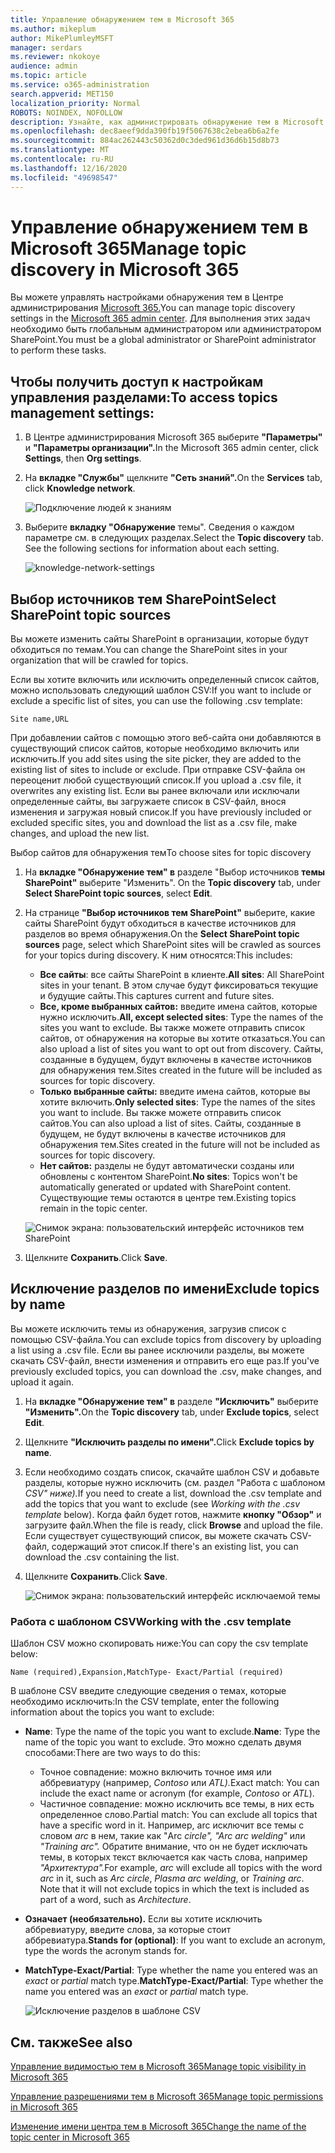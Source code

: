 ```yaml
---
title: Управление обнаружением тем в Microsoft 365
ms.author: mikeplum
author: MikePlumleyMSFT
manager: serdars
ms.reviewer: nkokoye
audience: admin
ms.topic: article
ms.service: o365-administration
search.appverid: MET150
localization_priority: Normal
ROBOTS: NOINDEX, NOFOLLOW
description: Узнайте, как администрировать обнаружение тем в Microsoft 365.
ms.openlocfilehash: dec8aeef9dda390fb19f5067638c2ebea6b6a2fe
ms.sourcegitcommit: 884ac262443c50362d0c3ded961d36d6b15d8b73
ms.translationtype: MT
ms.contentlocale: ru-RU
ms.lasthandoff: 12/16/2020
ms.locfileid: "49698547"
---
```

# <a name="manage-topic-discovery-in-microsoft-365"></a><span data-ttu-id="1e016-103">Управление обнаружением тем в Microsoft 365</span><span class="sxs-lookup"><span data-stu-id="1e016-103">Manage topic discovery in Microsoft 365</span></span>

<span data-ttu-id="1e016-104">Вы можете управлять настройками обнаружения тем в Центре администрирования [Microsoft 365.](https://admin.microsoft.com)</span><span class="sxs-lookup"><span data-stu-id="1e016-104">You can manage topic discovery settings in the [Microsoft 365 admin center](https://admin.microsoft.com).</span></span> <span data-ttu-id="1e016-105">Для выполнения этих задач необходимо быть глобальным администратором или администратором SharePoint.</span><span class="sxs-lookup"><span data-stu-id="1e016-105">You must be a global administrator or SharePoint administrator to perform these tasks.</span></span>

## <a name="to-access-topics-management-settings"></a><span data-ttu-id="1e016-106">Чтобы получить доступ к настройкам управления разделами:</span><span class="sxs-lookup"><span data-stu-id="1e016-106">To access topics management settings:</span></span>

1. <span data-ttu-id="1e016-107">В Центре администрирования Microsoft 365 выберите **"Параметры"** и **"Параметры организации".**</span><span class="sxs-lookup"><span data-stu-id="1e016-107">In the Microsoft 365 admin center, click **Settings**, then **Org settings**.</span></span>
2. <span data-ttu-id="1e016-108">На **вкладке "Службы"** щелкните **"Сеть знаний".**</span><span class="sxs-lookup"><span data-stu-id="1e016-108">On the **Services** tab, click **Knowledge network**.</span></span>

    ![Подключение людей к знаниям](../media/admin-org-knowledge-options-completed.png) 

3. <span data-ttu-id="1e016-110">Выберите **вкладку "Обнаружение** темы". Сведения о каждом параметре см. в следующих разделах.</span><span class="sxs-lookup"><span data-stu-id="1e016-110">Select the **Topic discovery** tab. See the following sections for information about each setting.</span></span>

    ![knowledge-network-settings](../media/knowledge-network-settings-topic-discovery.png) 

## <a name="select-sharepoint-topic-sources"></a><span data-ttu-id="1e016-112">Выбор источников тем SharePoint</span><span class="sxs-lookup"><span data-stu-id="1e016-112">Select SharePoint topic sources</span></span>

<span data-ttu-id="1e016-113">Вы можете изменить сайты SharePoint в организации, которые будут обходиться по темам.</span><span class="sxs-lookup"><span data-stu-id="1e016-113">You can change the SharePoint sites in your organization that will be crawled for topics.</span></span>

<span data-ttu-id="1e016-114">Если вы хотите включить или исключить определенный список сайтов, можно использовать следующий шаблон CSV:</span><span class="sxs-lookup"><span data-stu-id="1e016-114">If you want to include or exclude a specific list of sites, you can use the following .csv template:</span></span>

``` csv
Site name,URL
```

<span data-ttu-id="1e016-115">При добавлении сайтов с помощью этого веб-сайта они добавляются в существующий список сайтов, которые необходимо включить или исключить.</span><span class="sxs-lookup"><span data-stu-id="1e016-115">If you add sites using the site picker, they are added to the existing list of sites to include or exclude.</span></span> <span data-ttu-id="1e016-116">При отправке CSV-файла он переоценит любой существующий список.</span><span class="sxs-lookup"><span data-stu-id="1e016-116">If you upload a .csv file, it overwrites any existing list.</span></span> <span data-ttu-id="1e016-117">Если вы ранее включали или исключали определенные сайты, вы загружаете список в CSV-файл, внося изменения и загружая новый список.</span><span class="sxs-lookup"><span data-stu-id="1e016-117">If you have previously included or excluded specific sites, you and download the list as a .csv file, make changes, and upload the new list.</span></span>

<span data-ttu-id="1e016-118">Выбор сайтов для обнаружения тем</span><span class="sxs-lookup"><span data-stu-id="1e016-118">To choose sites for topic discovery</span></span>

1. <span data-ttu-id="1e016-119">На **вкладке "Обнаружение тем" в** разделе "Выбор источников **темы SharePoint"** выберите "Изменить". </span><span class="sxs-lookup"><span data-stu-id="1e016-119">On the **Topic discovery** tab, under **Select SharePoint topic sources**, select **Edit**.</span></span>
2. <span data-ttu-id="1e016-120">На странице **"Выбор источников тем SharePoint"** выберите, какие сайты SharePoint будут обходиться в качестве источников для разделов во время обнаружения.</span><span class="sxs-lookup"><span data-stu-id="1e016-120">On the **Select SharePoint topic sources** page, select which SharePoint sites will be crawled as sources for your topics during discovery.</span></span> <span data-ttu-id="1e016-121">К ним относятся:</span><span class="sxs-lookup"><span data-stu-id="1e016-121">This includes:</span></span>
    - <span data-ttu-id="1e016-122">**Все сайты**: все сайты SharePoint в клиенте.</span><span class="sxs-lookup"><span data-stu-id="1e016-122">**All sites**: All SharePoint sites in your tenant.</span></span> <span data-ttu-id="1e016-123">В этом случае будут фиксироваться текущие и будущие сайты.</span><span class="sxs-lookup"><span data-stu-id="1e016-123">This captures current and future sites.</span></span>
    - <span data-ttu-id="1e016-124">**Все, кроме выбранных сайтов:** введите имена сайтов, которые нужно исключить.</span><span class="sxs-lookup"><span data-stu-id="1e016-124">**All, except selected sites**: Type the names of the sites you want to exclude.</span></span>  <span data-ttu-id="1e016-125">Вы также можете отправить список сайтов, от обнаружения на которые вы хотите отказаться.</span><span class="sxs-lookup"><span data-stu-id="1e016-125">You can also upload a list of sites you want to opt out from discovery.</span></span> <span data-ttu-id="1e016-126">Сайты, созданные в будущем, будут включены в качестве источников для обнаружения тем.</span><span class="sxs-lookup"><span data-stu-id="1e016-126">Sites created in the future will be included as sources for topic discovery.</span></span> 
    - <span data-ttu-id="1e016-127">**Только выбранные сайты:** введите имена сайтов, которые вы хотите включить.</span><span class="sxs-lookup"><span data-stu-id="1e016-127">**Only selected sites**: Type the names of the sites you want to include.</span></span> <span data-ttu-id="1e016-128">Вы также можете отправить список сайтов.</span><span class="sxs-lookup"><span data-stu-id="1e016-128">You can also upload a list of sites.</span></span> <span data-ttu-id="1e016-129">Сайты, созданные в будущем, не будут включены в качестве источников для обнаружения тем.</span><span class="sxs-lookup"><span data-stu-id="1e016-129">Sites created in the future will not be included as sources for topic discovery.</span></span>
    - <span data-ttu-id="1e016-130">**Нет сайтов:** разделы не будут автоматически созданы или обновлены с контентом SharePoint.</span><span class="sxs-lookup"><span data-stu-id="1e016-130">**No sites**: Topics won't be automatically generated or updated with SharePoint content.</span></span> <span data-ttu-id="1e016-131">Существующие темы остаются в центре тем.</span><span class="sxs-lookup"><span data-stu-id="1e016-131">Existing topics remain in the topic center.</span></span>

    ![Снимок экрана: пользовательский интерфейс источников тем SharePoint](../media/k-manage-select-topic-source.png)
   
3. <span data-ttu-id="1e016-133">Щелкните **Сохранить**.</span><span class="sxs-lookup"><span data-stu-id="1e016-133">Click **Save**.</span></span>

## <a name="exclude-topics-by-name"></a><span data-ttu-id="1e016-134">Исключение разделов по имени</span><span class="sxs-lookup"><span data-stu-id="1e016-134">Exclude topics by name</span></span>

<span data-ttu-id="1e016-135">Вы можете исключить темы из обнаружения, загрузив список с помощью CSV-файла.</span><span class="sxs-lookup"><span data-stu-id="1e016-135">You can exclude topics from discovery by uploading a list using a .csv file.</span></span> <span data-ttu-id="1e016-136">Если вы ранее исключили разделы, вы можете скачать CSV-файл, внести изменения и отправить его еще раз.</span><span class="sxs-lookup"><span data-stu-id="1e016-136">If you've previously excluded topics, you can download the .csv, make changes, and upload it again.</span></span>

1. <span data-ttu-id="1e016-137">На **вкладке "Обнаружение тем" в** разделе **"Исключить"** выберите **"Изменить".**</span><span class="sxs-lookup"><span data-stu-id="1e016-137">On the **Topic discovery** tab, under **Exclude topics**, select **Edit**.</span></span>
2. <span data-ttu-id="1e016-138">Щелкните **"Исключить разделы по имени".**</span><span class="sxs-lookup"><span data-stu-id="1e016-138">Click **Exclude topics by name**.</span></span>
3. <span data-ttu-id="1e016-139">Если необходимо создать список, скачайте шаблон CSV и добавьте разделы, которые нужно исключить (см. раздел "Работа с шаблоном *CSV" ниже).*</span><span class="sxs-lookup"><span data-stu-id="1e016-139">If you need to create a list, download the .csv template and add the topics that you want to exclude (see *Working with the .csv template* below).</span></span> <span data-ttu-id="1e016-140">Когда файл будет готов, нажмите **кнопку "Обзор"** и загрузите файл.</span><span class="sxs-lookup"><span data-stu-id="1e016-140">When the file is ready, click **Browse** and upload the file.</span></span> <span data-ttu-id="1e016-141">Если существует существующий список, вы можете скачать CSV-файл, содержащий этот список.</span><span class="sxs-lookup"><span data-stu-id="1e016-141">If there's an existing list, you can download the .csv containing the list.</span></span>
4. <span data-ttu-id="1e016-142">Щелкните **Сохранить**.</span><span class="sxs-lookup"><span data-stu-id="1e016-142">Click **Save**.</span></span>

    ![Снимок экрана: пользовательский интерфейс исключаемой темы](../media/km-manage-exclude-topics.png)

### <a name="working-with-the-csv-template"></a><span data-ttu-id="1e016-144">Работа с шаблоном CSV</span><span class="sxs-lookup"><span data-stu-id="1e016-144">Working with the .csv template</span></span>

<span data-ttu-id="1e016-145">Шаблон CSV можно скопировать ниже:</span><span class="sxs-lookup"><span data-stu-id="1e016-145">You can copy the csv template below:</span></span>

``` csv
Name (required),Expansion,MatchType- Exact/Partial (required)
```

<span data-ttu-id="1e016-146">В шаблоне CSV введите следующие сведения о темах, которые необходимо исключить:</span><span class="sxs-lookup"><span data-stu-id="1e016-146">In the CSV template, enter the following information about the topics you want to exclude:</span></span>

- <span data-ttu-id="1e016-147">**Name**: Type the name of the topic you want to exclude.</span><span class="sxs-lookup"><span data-stu-id="1e016-147">**Name**: Type the name of the topic you want to exclude.</span></span> <span data-ttu-id="1e016-148">Это можно сделать двумя способами:</span><span class="sxs-lookup"><span data-stu-id="1e016-148">There are two ways to do this:</span></span>
    - <span data-ttu-id="1e016-149">Точное совпадение: можно включить точное имя или аббревиатуру (например, *Contoso* или *ATL).*</span><span class="sxs-lookup"><span data-stu-id="1e016-149">Exact match: You can include the exact name or acronym (for example, *Contoso* or *ATL*).</span></span>
    - <span data-ttu-id="1e016-150">Частичное совпадение: можно исключить все темы, в них есть определенное слово.</span><span class="sxs-lookup"><span data-stu-id="1e016-150">Partial match: You can exclude all topics that have a specific word in it.</span></span>  <span data-ttu-id="1e016-151">Например,  arc исключит все темы с словом *arc* в нем, такие как "Arc *circle",* *"Arc arc welding"* или *"Training arc".* Обратите внимание, что он не будет исключать темы, в которых текст включается как часть слова, например *"Архитектура".*</span><span class="sxs-lookup"><span data-stu-id="1e016-151">For example, *arc* will exclude all topics with the word *arc* in it, such as *Arc circle*, *Plasma arc welding*, or *Training arc*. Note that it will not exclude topics in which the text is included as part of a word, such as *Architecture*.</span></span>
- <span data-ttu-id="1e016-152">**Означает (необязательно).** Если вы хотите исключить аббревиатуру, введите слова, за которые стоит аббревиатура.</span><span class="sxs-lookup"><span data-stu-id="1e016-152">**Stands for (optional)**: If you want to exclude an acronym, type the words the acronym stands for.</span></span>
- <span data-ttu-id="1e016-153">**MatchType-Exact/Partial**: Type whether the name you entered was an *exact* or *partial* match type.</span><span class="sxs-lookup"><span data-stu-id="1e016-153">**MatchType-Exact/Partial**: Type whether the name you entered was an *exact* or *partial* match type.</span></span>

    ![Исключение разделов в шаблоне CSV](../media/exclude-topics-csv.png) 

## <a name="see-also"></a><span data-ttu-id="1e016-155">См. также</span><span class="sxs-lookup"><span data-stu-id="1e016-155">See also</span></span>

[<span data-ttu-id="1e016-156">Управление видимостью тем в Microsoft 365</span><span class="sxs-lookup"><span data-stu-id="1e016-156">Manage topic visibility in Microsoft 365</span></span>](topic-experiences-knowledge-rules.md)

[<span data-ttu-id="1e016-157">Управление разрешениями тем в Microsoft 365</span><span class="sxs-lookup"><span data-stu-id="1e016-157">Manage topic permissions in Microsoft 365</span></span>](topic-experiences-user-permissions.md)

[<span data-ttu-id="1e016-158">Изменение имени центра тем в Microsoft 365</span><span class="sxs-lookup"><span data-stu-id="1e016-158">Change the name of the topic center in Microsoft 365</span></span>](topic-experiences-administration.md)
